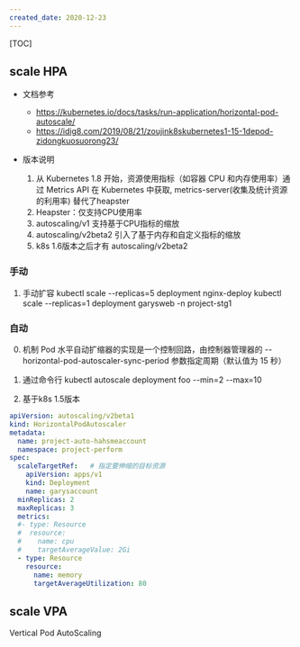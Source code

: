 ```yaml
---
created_date: 2020-12-23
---
```


[TOC]

## scale HPA
- 文档参考
  - https://kubernetes.io/docs/tasks/run-application/horizontal-pod-autoscale/
  - https://idig8.com/2019/08/21/zoujink8skubernetes1-15-1depod-zidongkuosuorong23/


- 版本说明
  1. 从 Kubernetes 1.8 开始，资源使用指标（如容器 CPU 和内存使用率）通过 Metrics API 在 Kubernetes 中获取, metrics-server(收集及统计资源的利用率) 替代了heapster
  2. Heapster：仅支持CPU使用率
  3. autoscaling/v1 支持基于CPU指标的缩放
  4. autoscaling/v2beta2 引入了基于内存和自定义指标的缩放 
  5. k8s 1.6版本之后才有 autoscaling/v2beta2

### 手动
1. 手动扩容
kubectl scale --replicas=5 deployment nginx-deploy
kubectl scale --replicas=1 deployment garysweb -n project-stg1

### 自动
0. 机制
Pod 水平自动扩缩器的实现是一个控制回路，由控制器管理器的 --horizontal-pod-autoscaler-sync-period 参数指定周期（默认值为 15 秒）

1. 通过命令行
kubectl autoscale deployment foo --min=2 --max=10

3. 基于k8s 1.5版本
```yaml
apiVersion: autoscaling/v2beta1
kind: HorizontalPodAutoscaler
metadata:
  name: project-auto-hahsmeaccount
  namespace: project-perform
spec:
  scaleTargetRef:   # 指定要伸缩的目标资源
    apiVersion: apps/v1
    kind: Deployment
    name: garysaccount
  minReplicas: 2
  maxReplicas: 3
  metrics:
  #- type: Resource
  #  resource:
  #    name: cpu
  #    targetAverageValue: 2Gi
  - type: Resource
    resource:
      name: memory
      targetAverageUtilization: 80
```

## scale VPA
Vertical Pod AutoScaling